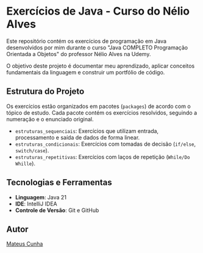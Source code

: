 # Exercícios de Java - Curso do Nélio Alves

Este repositório contém os exercícios de programação em Java desenvolvidos por mim durante o curso "Java COMPLETO Programação Orientada a Objetos" do professor Nélio Alves na Udemy.

O objetivo deste projeto é documentar meu aprendizado, aplicar conceitos fundamentais da linguagem e construir um portfólio de código.

## Estrutura do Projeto

Os exercícios estão organizados em pacotes (`packages`) de acordo com o tópico de estudo. Cada pacote contém os exercícios resolvidos, seguindo a numeração e o enunciado original.

* `estruturas_sequenciais`: Exercícios que utilizam entrada, processamento e saída de dados de forma linear.
* `estruturas_condicionais`: Exercícios com tomadas de decisão (`if/else`, `switch/case`).
* `estruturas_repetitivas`: Exercícios com laços de repetição (`While/Do Whille`).

## Tecnologias e Ferramentas

* **Linguagem**: Java 21
* **IDE**: IntelliJ IDEA
* **Controle de Versão**: Git e GitHub

## Autor

[Mateus Cunha](https://github.com/Mateuscunha-Dev)